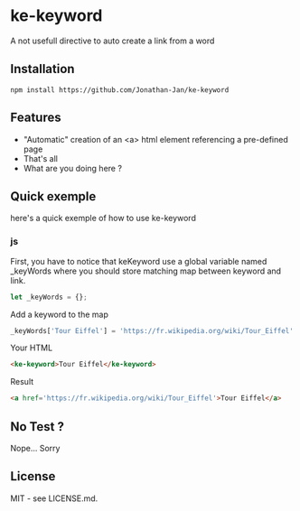 # ke-keyword

A not usefull directive to auto create a link from a word

## Installation
```
npm install https://github.com/Jonathan-Jan/ke-keyword
```

## Features

 * "Automatic" creation of an \<a> html element referencing a pre-defined page
 * That's all
 * What are you doing here ?

## Quick exemple
here's a quick exemple of how to use ke-keyword

### js
First, you have to notice that keKeyword use a global variable named _keyWords where you should store matching map between keyword and link.
```javascript
let _keyWords = {};
```

Add a keyword to the map
```javascript
_keyWords['Tour Eiffel'] = 'https://fr.wikipedia.org/wiki/Tour_Eiffel'
```

Your HTML
```html
<ke-keyword>Tour Eiffel</ke-keyword>
```

Result
```html
<a href='https://fr.wikipedia.org/wiki/Tour_Eiffel'>Tour Eiffel</a>
```

## No Test ?
Nope... Sorry

## License

MIT - see LICENSE.md.
